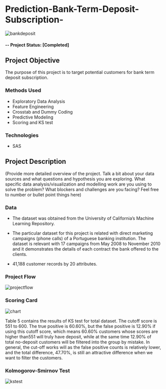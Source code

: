 # Prediction-Bank-Term-Deposit-Subscription-

![bankdeposit](https://user-images.githubusercontent.com/49653689/94882718-be287680-0436-11eb-85b8-18392952e129.png)

#### -- Project Status: [Completed]

## Project Objective
The purpose of this project is to target potential customers for bank term deposit subscription.

### Methods Used
* Exploratory Data Analysis
* Feature Engineering 
* Crosstab and Dummy Coding 
* Predictive Modeling
* Scoring and KS test

### Technologies
* SAS

## Project Description
(Provide more detailed overview of the project.  Talk a bit about your data sources and what questions and hypothesis you are exploring. What specific data analysis/visualization and modelling work are you using to solve the problem? What blockers and challenges are you facing?  Feel free to number or bullet point things here)

### Data 

* The dataset was obtained from the University of California’s Machine Learning Repository. 

* The particular dataset for this project is related with direct marketing campaigns (phone calls) of a Portuguese banking institution. The dataset is relevant with 17 campaigns from May 2008 to November 2010 and it demonstrates the details of each contract the bank offered to the clients.

* 41,188 customer records by 20 attributes.

### Project Flow

![projectflow](https://user-images.githubusercontent.com/49653689/94937269-5e18eb00-049d-11eb-94ba-b38c28438fab.png)

### Scoring Card

![chart](https://user-images.githubusercontent.com/49653689/94939383-0def5800-04a0-11eb-99dd-9d05eac247d8.png)

Table 5 contains the results of KS test for total dataset. The cutoff score is 551 to 600.
The true positive is 60.60%, but the false positive is 12.90% if using this cutoff score,
which means 60.60% customers whose scores are higher than551 will truly have
deposit, while at the same time 12.90% of total no-deposit customers will be filtered
into the group by mistake. In general, the cut-off works will as the false positive counts
is relatively lower, and the total difference, 47.70%, is still an attractive difference
when we want to filter the customers.

### Kolmogorov-Smirnov Test

![kstest](https://user-images.githubusercontent.com/49653689/94939389-1051b200-04a0-11eb-8931-7ce3f9ae7b08.png)

